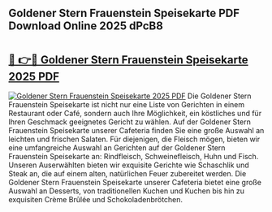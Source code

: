 ## Goldener Stern Frauenstein Speisekarte PDF Download Online 2025 dPcB8

# <h2><a href="http://gc85xfh.nevu.top/?p=Goldener+Stern+Frauenstein+Speisekarte">🔗 👉🔴 Goldener Stern Frauenstein Speisekarte 2025 PDF</a></h2>

[![Goldener Stern Frauenstein Speisekarte 2025 PDF](https://i.imgur.com/dBaPXMq.png)](http://gc85xfh.nevu.top/?p=Goldener+Stern+Frauenstein+Speisekarte)
Die Goldener Stern Frauenstein Speisekarte ist nicht nur eine Liste von Gerichten in einem Restaurant oder Café, sondern auch Ihre Möglichkeit, ein köstliches und für Ihren Geschmack geeignetes Gericht zu wählen. Auf der Goldener Stern Frauenstein Speisekarte unserer Cafeteria finden Sie eine große Auswahl an leichten und frischen Salaten. Für diejenigen, die Fleisch mögen, bieten wir eine umfangreiche Auswahl an Gerichten auf der Goldener Stern Frauenstein Speisekarte an: Rindfleisch, Schweinefleisch, Huhn und Fisch. Unseren Auserwählten bieten wir exquisite Gerichte wie Schaschlik und Steak an, die auf einem alten, natürlichen Feuer zubereitet werden. Die Goldener Stern Frauenstein Speisekarte unserer Cafeteria bietet eine große Auswahl an Desserts, von traditionellen Kuchen und Kuchen bis hin zu exquisiten Crème Brûlée und Schokoladenbrötchen.
